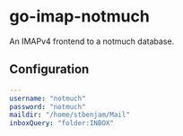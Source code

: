 # go-imap-notmuch

An IMAPv4 frontend to a notmuch database.

## Configuration

```yaml
---
username: "notmuch"
password: "notmuch"
maildir: "/home/stbenjam/Mail"
inboxQuery: "folder:INBOX"
```

